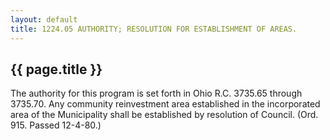 ---
layout: default 
title: 1224.05 AUTHORITY; RESOLUTION FOR ESTABLISHMENT OF AREAS.---

{{ page.title }}
----------------

The authority for this program is set forth in Ohio R.C. 3735.65 through
3735.70. Any community reinvestment area established in the incorporated
area of the Municipality shall be established by resolution of Council.
(Ord. 915. Passed 12-4-80.)
